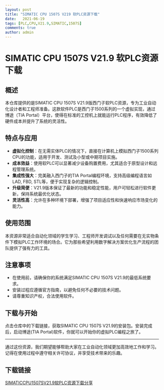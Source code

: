 ```yaml
---
layout: post
title: "SIMATIC CPU 1507S V219 软PLC资源下载"
date:   2021-06-19
tags: [PLC,CPU,V21.9,SIMATIC,1507S]
comments: true
author: admin
---
```

# SIMATIC CPU 1507S V21.9 软PLC资源下载

## 概述

本仓库提供的是SIMATIC CPU 1507S V21.9版西门子软PLC资源，专为工业自动化设计者和工程师准备。这款软件PLC是西门子1500系列的一个虚拟实现，通过博途（TIA Portal）平台，使得在标准的工控机上就能运行PLC程序，有效降低了硬件成本并提升了系统的灵活性。

## 特点与应用

- **虚拟化控制**：在无需实体PLC的情况下，直接在计算机上模拟西门子1500系列CPU的功能，适用于开发、测试及小型或中期项目实施。
- **成本效益**：使用软PLC可以显著减少设备购置费用，尤其适合于原型设计和远程管理系统。
- **集成性强大**：完美融入西门子的TIA Portal编程环境，支持高级编程语言如LAD, FBD, STL等，便于实现复杂的逻辑控制。
- **升级简便**：V21.9版本保证了最新的功能和稳定性能，用户可轻松进行软件更新，保持系统最优化状态。
- **灵活性高**：允许在多种环境下部署，增强了项目适应性和快速响应市场变化的能力。

## 使用范围

本资源非常适合自动化领域的学生学习、工程师开发调试以及任何需要在无实物条件下模拟PLC工作环境的场合。它为那些希望利用数字解决方案优化生产流程的团队提供了强有力的工具。

## 注意事项

- 在使用前，请确保你的系统满足SIMATIC CPU 1507S V21.9的最低系统要求。
- 安装过程应遵循官方指南，以避免任何不必要的技术问题。
- 请尊重知识产权，合法使用软件。

## 下载与开始

点击仓库中的下载链接，获取SIMATIC CPU 1507S V21.9的安装包。安装完成后，启动博途(TIA Portal)软件，你就可以开始你的虚拟PLC编程之旅了。

---

通过这份资源，我们期望能够帮助大家在工业自动化领域更加高效地工作和学习。记得在使用过程中遵守相关许可协议，并享受技术带来的乐趣。

## 下载链接

[SIMATICCPU1507SV21.9软PLC资源下载分享](https://pan.quark.cn/s/dad17e093a11)